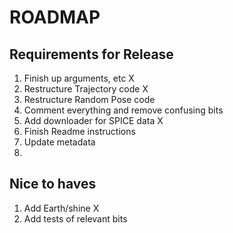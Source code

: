 # ROADMAP

## Requirements for Release

1. Finish up arguments, etc X
2. Restructure Trajectory code X
3. Restructure Random Pose code
4. Comment everything and remove confusing bits
5. Add downloader for SPICE data X
6. Finish Readme instructions
7. Update metadata
8. 

## Nice to haves

1. Add Earth/shine X
2. Add tests of relevant bits
